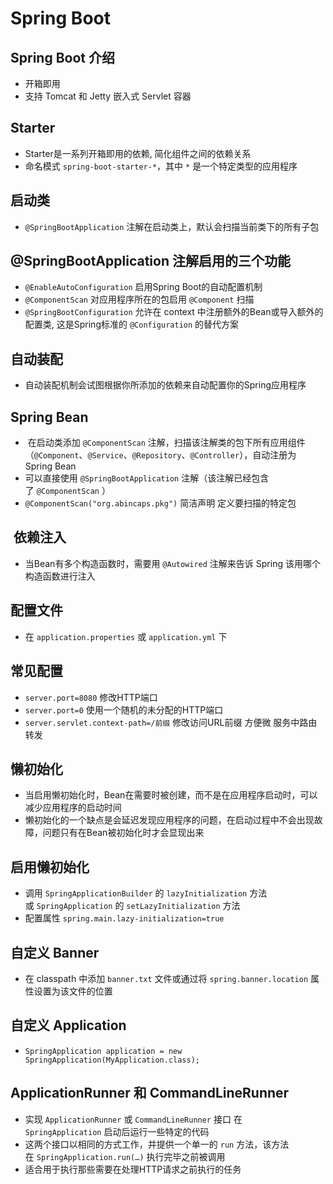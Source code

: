 
# Spring Boot

## Spring Boot 介绍

- 开箱即用
- 支持 Tomcat 和 Jetty 嵌入式 Servlet 容器

## Starter

- Starter是一系列开箱即用的依赖, 简化组件之间的依赖关系
- 命名模式 `spring-boot-starter-*`，其中 `*` 是一个特定类型的应用程序

## 启动类

- `@SpringBootApplication` 注解在启动类上，默认会扫描当前类下的所有子包

## @SpringBootApplication 注解启用的三个功能

- `@EnableAutoConfiguration` 启用Spring Boot的自动配置机制
- `@ComponentScan` 对应用程序所在的包启用 `@Component` 扫描
- `@SpringBootConfiguration` 允许在 context 中注册额外的Bean或导入额外的配置类, 这是Spring标准的 `@Configuration` 的替代方案

## 自动装配

- 自动装配机制会试图根据你所添加的依赖来自动配置你的Spring应用程序

## Spring Bean

-  在启动类添加 `@ComponentScan` 注解，扫描该注解类的包下所有应用组件（`@Component`、`@Service`、`@Repository`、`@Controller`），自动注册为 Spring Bean
-  可以直接使用 `@SpringBootApplication` 注解（该注解已经包含了 `@ComponentScan` ）
-  `@ComponentScan("org.abincaps.pkg")` 简洁声明 定义要扫描的特定包

##  依赖注入

- 当Bean有多个构造函数时，需要用 `@Autowired` 注解来告诉 Spring 该用哪个构造函数进行注入

## 配置文件

- 在 `application.properties` 或 `application.yml` 下

## 常见配置

- `server.port=8080` 修改HTTP端口
- `server.port=0` 使用一个随机的未分配的HTTP端口
- `server.servlet.context-path=/前缀` 修改访问URL前缀 方便微 服务中路由转发

## 懒初始化

- 当启用懒初始化时，Bean在需要时被创建，而不是在应用程序启动时，可以减少应用程序的启动时间
- 懒初始化的一个缺点是会延迟发现应用程序的问题，在启动过程中不会出现故障，问题只有在Bean被初始化时才会显现出来

## 启用懒初始化

- 调用 `SpringApplicationBuilder` 的 `lazyInitialization` 方法或 `SpringApplication` 的 `setLazyInitialization` 方法
- 配置属性 `spring.main.lazy-initialization=true` 

## 自定义 Banner

- 在 classpath 中添加 `banner.txt` 文件或通过将 `spring.banner.location` 属性设置为该文件的位置

## 自定义 Application

- `SpringApplication application = new SpringApplication(MyApplication.class);`

## ApplicationRunner 和 CommandLineRunner

- 实现 `ApplicationRunner` 或 `CommandLineRunner` 接口 在 `SpringApplication` 启动后运行一些特定的代码
- 这两个接口以相同的方式工作，并提供一个单一的 `run` 方法，该方法在 `SpringApplication.run(…​)` 执行完毕之前被调用
- 适合用于执行那些需要在处理HTTP请求之前执行的任务



